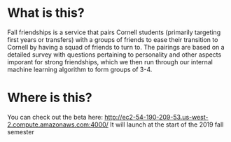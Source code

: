 # What is this?
Fall friendships is a service that pairs Cornell students (primarily targeting first years or transfers) with a groups of friends to ease their transition to Cornell by having a squad of friends to turn to. The pairings are based on a detailed survey with questions pertaining to personality and other aspects imporant for strong friendships, which we then run through our internal machine learning algorithm to form groups of 3-4. 

# Where is this?
You can check out the beta here: http://ec2-54-190-209-53.us-west-2.compute.amazonaws.com:4000/
It will launch at the start of the 2019 fall semester 
